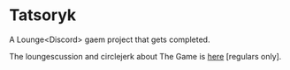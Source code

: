 # Tatsoryk
A Lounge&lt;Discord&gt; gaem project that gets completed.

The loungescussion and circlejerk about The Game is [here](https://forum.loungecpp.net/topic/21/tatsoryk-a-lounge-discord-gaem-project-that-gets-completed/12) [regulars only].

